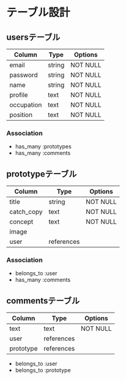 # テーブル設計

## usersテーブル

| Column     | Type    | Options      |
| ---------- | ------- | ------------ |
| email      | string  | NOT NULL     |
| password   | string  | NOT NULL     |
| name       | string  | NOT NULL     |
| profile    | text    | NOT NULL     |
| occupation | text    | NOT NULL     |
| position   | text    | NOT NULL     |

### Association

- has_many :prototypes
- has_many :comments

## prototypeテーブル

| Column     | Type       | Options      |
| ---------- | ---------- | ------------ |
| title      | string     | NOT NULL     |
| catch_copy | text       | NOT NULL     |
| concept    | text       | NOT NULL     |
| image      |            |              |
| user       | references |              |

### Association

- belongs_to :user
- has_many :comments

## commentsテーブル

| Column     | Type       | Options      |
| ---------- | ---------- | ------------ |
| text       | text       | NOT NULL     |
| user       | references |              |
| prototype  | references |              |

- belongs_to :user
- belongs_to :prototype